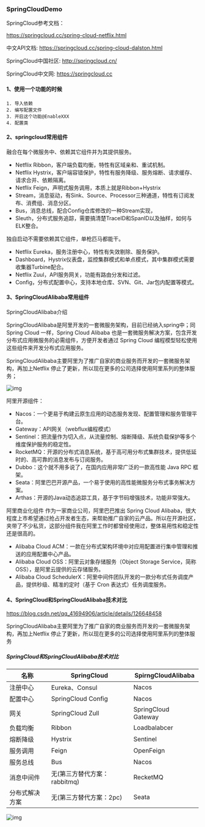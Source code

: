 ### SpringCloudDemo
SpringCloud参考文档：

https://springcloud.cc/spring-cloud-netflix.html

中文API文档: https://springcloud.cc/spring-cloud-dalston.html

SpringCloud中国社区: http://springcloud.cn/

SpringCloud中文网: https://springcloud.cc

#### 1、使用一个功能的时候
```
1. 导入依赖
2. 编写配置文件
3. 开启这个功能@EnableXXX
4. 配置类
```
#### 2、springcloud常用组件
融合在每个微服务中、依赖其它组件并为其提供服务。

- Netflix Ribbon，客户端负载均衡，特性有区域亲和、重试机制。
- Netflix Hystrix，客户端容错保护，特性有服务降级、服务熔断、请求缓存、请求合并、依赖隔离。
- Netflix Feign，声明式服务调用，本质上就是Ribbon+Hystrix
- Stream，消息驱动，有Sink、Source、Processor三种通道，特性有订阅发布、消费组、消息分区。
- Bus，消息总线，配合Config仓库修改的一种Stream实现，
- Sleuth，分布式服务追踪，需要搞清楚TraceID和SpanID以及抽样，如何与ELK整合。

独自启动不需要依赖其它组件，单枪匹马都能干。

- Netflix Eureka，服务注册中心，特性有失效剔除、服务保护。
- Dashboard，Hystrix仪表盘，监控集群模式和单点模式，其中集群模式需要收集器Turbine配合。
- Netflix Zuul，API服务网关，功能有路由分发和过滤。
- Config，分布式配置中心，支持本地仓库、SVN、Git、Jar包内配置等模式。

#### 3、SpringCloudAlibaba常用组件
   SpringCloudAlibaba介绍
   
   SpringCloudAlibaba是阿里开发的一套微服务架构，目前已经纳入spring中；同Spring Cloud 一样，Spring Cloud Alibaba 也是一套微服务解决方案，包含开发分布式应用微服务的必需组件，方便开发者通过 Spring Cloud 编程模型轻松使用这些组件来开发分布式应用服务。
   
   SpringCloudAlibaba主要阿里为了推广自家的商业服务而开发的一套微服务架构，再加上Netflix 停止了更新，所以现在更多的公司选择使用阿里系列的整体服务；
   
![img](https://img-blog.csdnimg.cn/9d8dfc739a0f43818ddda32335b96497.png)

阿里开源组件：

- Nacos：一个更易于构建云原生应用的动态服务发现、配置管理和服务管理平台。
- Gateway：API网关（webflux编程模式）
- Sentinel：把流量作为切入点，从流量控制、熔断降级、系统负载保护等多个维度保护服务的稳定性。
- RocketMQ：开源的分布式消息系统，基于高可用分布式集群技术，提供低延时的、高可靠的消息发布与订阅服务。
- Dubbo：这个就不用多说了，在国内应用非常广泛的一款高性能 Java RPC 框架。
- Seata：阿里巴巴开源产品，一个易于使用的高性能微服务分布式事务解决方案。
- Arthas：开源的Java动态追踪工具，基于字节码增强技术，功能非常强大。

阿里商业化组件
作为一家商业公司，阿里巴巴推出 Spring Cloud Alibaba，很大程度上市希望通过抢占开发者生态，来帮助推广自家的云产品。所以在开源社区，夹带了不少私货，这部分组件我在阿里工作时都曾经使用过，整体易用性和稳定性还是很高的。

- Alibaba Cloud ACM：一款在分布式架构环境中对应用配置进行集中管理和推送的应用配置中心产品。
- Alibaba Cloud OSS：阿里云对象存储服务（Object Storage Service，简称 OSS），是阿里云提供的云存储服务。
- Alibaba Cloud SchedulerX：阿里中间件团队开发的一款分布式任务调度产品，提供秒级、精准的定时（基于 Cron 表达式）任务调度服务。

#### 4、SpringCloud和SpringCloudAlibaba技术对比

https://blog.csdn.net/qq_41694906/article/details/126648458

SpringCloudAlibaba主要阿里为了推广自家的商业服务而开发的一套微服务架构，再加上Netflix 停止了更新，所以现在更多的公司选择使用阿里系列的整体服务
##### SpringCloud和SpringCloudAlibaba技术对比

| 名称           | SpringCloud                  | SpirngCloudAlibaba  |
| -------------- | ---------------------------- | ------------------- |
| 注册中心       | Eureka、Consul               | Nacos               |
| 配置中心       | SpringCloud Config           | Nacos               |
| 网关           | SpringCloud Zull             | SpringCloud Gateway |
| 负载均衡       | Ribbon                       | Loadbalabcer        |
| 熔断降级       | Hystrix                      | Sentinel            |
| 服务调用       | Feign                        | OpenFeign           |
| 服务总线       | Bus                          | Nacos               |
| 消息中间件     | 无(第三方替代方案：rabbitmq) | RecketMQ            |
| 分布式解决方案 | 无(第三方替代方案：2pc)      | Seata               |


![img](https://img-blog.csdnimg.cn/7a7c58395e464621a004203622cfaf16.png)

